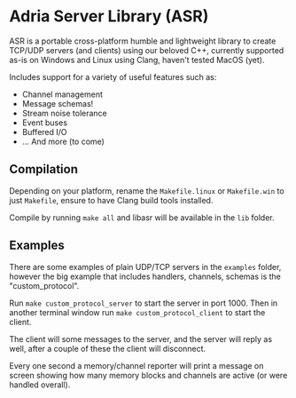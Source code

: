 # Adria Server Library (ASR)

ASR is a portable cross-platform humble and lightweight library to create TCP/UDP servers (and clients) using our beloved C++, currently supported as-is on Windows and Linux using Clang, haven't tested MacOS (yet).

Includes support for a variety of useful features such as:

- Channel management
- Message schemas!
- Stream noise tolerance
- Event buses
- Buffered I/O
- ... And more (to come)

## Compilation

Depending on your platform, rename the `Makefile.linux` or `Makefile.win` to just `Makefile`, ensure to have Clang build tools installed.

Compile by running `make all` and libasr will be available in the `lib` folder.

## Examples

There are some examples of plain UDP/TCP servers in the `examples` folder, however the big example that includes handlers, channels, schemas is the "custom_protocol".

Run `make custom_protocol_server` to start the server in port 1000. Then in another terminal window run `make custom_protocol_client` to start the client.

The client will some messages to the server, and the server will reply as well, after a couple of these the client will disconnect.

Every one second a memory/channel reporter will print a message on screen showing how many memory blocks and channels are active (or were handled overall).
